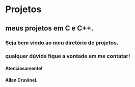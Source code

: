 # Projetos

## meus projetos em C e C++.

### Seja bem vindo ao meu diretório de projetos.
### qualquer dúvida fique a vontade em me contatar!

#### Atenciosamente!
#### Allan Cruvinel. 



